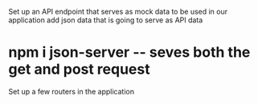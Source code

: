 Set up an API endpoint that serves as mock data to be used in our application
    add json data that is going to serve as API data
# npm i json-server -- seves both the get and post request
Set up a few routers in the application